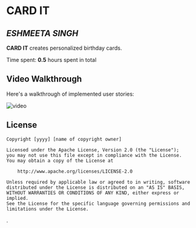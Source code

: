 # CARD IT

## *ESHMEETA SINGH*

**CARD IT** creates personalized birthday cards.

Time spent: **0.5** hours spent in total



## Video Walkthrough

Here's a walkthrough of implemented user stories:


![video](https://gifs.com/gif/card-83WZ5j)





## License

    Copyright [yyyy] [name of copyright owner]

    Licensed under the Apache License, Version 2.0 (the "License");
    you may not use this file except in compliance with the License.
    You may obtain a copy of the License at

        http://www.apache.org/licenses/LICENSE-2.0

    Unless required by applicable law or agreed to in writing, software
    distributed under the License is distributed on an "AS IS" BASIS,
    WITHOUT WARRANTIES OR CONDITIONS OF ANY KIND, either express or implied.
    See the License for the specific language governing permissions and
    limitations under the License.



.
